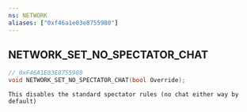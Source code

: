 ```yaml
---
ns: NETWORK
aliases: ["0xf46a1e03e8755980"]
---
```

## NETWORK_SET_NO_SPECTATOR_CHAT

```c
// 0xF46A1E03E8755980
void NETWORK_SET_NO_SPECTATOR_CHAT(bool Override);
```

```
This disables the standard spectator rules (no chat either way by default)
```
